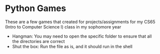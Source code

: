 # Python Games

These are a few games that created for projects/assignments for my CS65 (Intro to Computer Science I) class in my sophomore year

* Hangman: You may need to open the specific folder to ensure that all the directories are correct
* Shut the box: Run the file as is, and it should run in the shell
  

